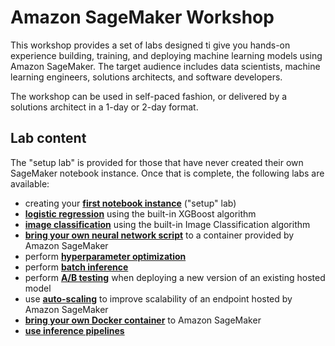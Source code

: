# Amazon SageMaker Workshop
This workshop provides a set of labs designed ti give you hands-on experience building, training, and deploying machine
learning models using Amazon SageMaker. The target audience includes data scientists, machine learning engineers, solutions architects, and software developers.

The workshop can be used in self-paced fashion, or delivered by a solutions architect in a 1-day or 2-day format.

## Lab content

The "setup lab" is provided for those that have never created their own SageMaker notebook instance. Once that is complete, the following labs are available:

- creating your [**first notebook instance**](lab-0-setup/README.md) ("setup" lab)
- [**logistic regression**](lab-xgboost/README.md) using the built-in XGBoost algorithm
- [**image classification**](lab-image-classification) using the built-in Image Classification algorithm
- [**bring your own neural network script**](lab-bring-your-own-tensorflow/README.md) to a container provided by Amazon SageMaker
- perform [**hyperparameter optimization**](lab-hpo/README.md)
- perform [**batch inference**](lab-batch-inference/README.md)
- perform [**A/B testing**](lab-ab-testing/README.md) when deploying a new version of an existing hosted model
- use [**auto-scaling**](lab-auto-scale/README.md) to improve scalability of an endpoint hosted by Amazon SageMaker
- [**bring your own Docker container**](lab-bring-your-own-container/README.md) to Amazon SageMaker
- [**use inference pipelines**](lab-inference-pipelines/README.md)
